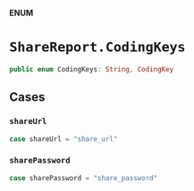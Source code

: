 **ENUM**

# `ShareReport.CodingKeys`

```swift
public enum CodingKeys: String, CodingKey
```

## Cases
### `shareUrl`

```swift
case shareUrl = "share_url"
```

### `sharePassword`

```swift
case sharePassword = "share_password"
```
